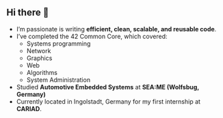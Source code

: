 ## Hi there 👋
- I’m passionate is writing **efficient, clean, scalable, and reusable code**.
- I’ve completed the 42 Common Core, which covered:
  - Systems programming
  - Network
  - Graphics
  - Web
  - Algorithms
  - System Administration
- Studied **Automotive Embedded Systems** at **SEA:ME (Wolfsbug, Germany)**
- Currently located in Ingolstadt, Germany for my first internship at **CARIAD**.

